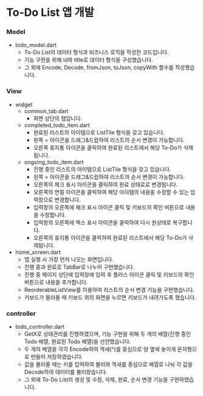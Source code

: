 # To-Do List 앱 개발

### Model

- todo_model.dart
  - To-Do List의 데이터 형식과 비즈니스 로직을 작성한 코드입니다.
  - 기능 구현을 위해 id와 title로 데이터 형식을 구성했습니다.
  - 그 외에 Encode, Decode, fromJson, toJson, copyWith 함수를 작성했습니다.

### View

- widget
  - common_tab.dart
    - 화면 상단의 탭입니다.
  - completed_todo_item.dart
    - 완료된 리스트의 아이템으로 ListTile 형식을 갖고 있습니다.
    - 왼쪽 = 아이콘을 드래그&드랍하여 리스트의 순서 변경이 가능합니다.
    - 오른쪽 휴지통 아이콘을 클릭하여 완료된 리스트에서 해당 To-Do가 삭제됩니다.
  - ongoing_todo_item.dart
    - 진행 중인 리스트의 아이템으로 ListTile 형식을 갖고 있습니다.
    - 왼쪽 = 아이콘을 드래그&드랍하여 리스트의 순서 변경이 가능합니다.
    - 오른쪽의 체크 표시 아이콘을 클릭하여 완료 상태로로 변경됩니다.
    - 오른쪽의 연필 아이콘을 클릭하여 해당 아이템의 내용을 수정할 수 있는 입력창으로 변경합니다.
    - 입력창의 오른쪽에 체크 표시 아이콘 클릭 및 키보드의 확인 버튼으로 내용을 수정합니다.
    - 입력창의 오른쪽에 엑스 표시 아이콘을 클릭하여 다시 원상태로 복구합니다.
    - 오른쪽의 휴지통 아이콘을 클릭하여 완료된 리스트에서 해당 To-Do가 삭제됩니다.
- home_screen.dart
  - 앱 실행 시 가장 먼저 나오는 화면입니다.
  - 진행 중과 완료로 TabBar로 나누어 구현했습니다.
  - 진행 중 페이지 상단에 입력창에 입력 후 플러스 아이콘 클릭 및 키보드의 확인 버튼으로 내용을 추가합니다.
  - ReorderableListView를 이용하여 리스트의 순서 변경 기능을 구현했습니다.
  - 키보드가 올라올 때 키보드 외의 화면을 누르면 키보드가 내려가도록 했습니다.

### controller

- todo_controller.dart
  - GetX로 상태관리를 진행하였으며, 기능 구현을 위해 두 개의 배열(진행 중인 Todo 배열, 완료된 Todo 배열)을 선언했습니다.
  - 두 개의 배열을 각각 Encode하여 꺽새(^)를 중심으로 양 옆에 놓이게 문자형으로 만들어 저장하였습니다.
  - 값을 불러올 때는 키를 입력하여 불러와 꺽새를 중심으로 배열로 나눠 각 값을 Decode하여 데이터를 불러왔습니다.
  - 그 외에 To-Do List의 생성 및 수정, 삭제, 완료, 순서 변경 기능을 구현하였습니다.
